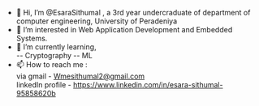 - 👋 Hi, I’m @EsaraSithumal , a 3rd year undercraduate of department of computer engineering, University of Peradeniya
- 👀 I’m interested in Web Application Development and Embedded Systems.
- 🌱 I’m currently learning,</br>
            -- Cryptography
            -- ML
- 📫 How to reach me :</br>
            via gmail - Wmesithumal2@gmail.com </br>
            linkedIn profile - https://www.linkedin.com/in/esara-sithumal-95858620b
<!---
EsaraSithumal/EsaraSithumal is a ✨ special ✨ repository because its `README.md` (this file) appears on your GitHub profile.
You can click the Preview link to take a look at your changes.
--->
